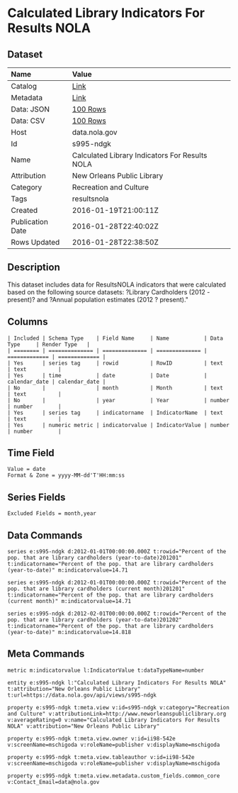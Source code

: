 # Calculated Library Indicators For Results NOLA

## Dataset

| Name | Value |
| :--- | :---- |
| Catalog | [Link](https://catalog.data.gov/dataset/calculated-library-indicators-for-results-nola-be62d) |
| Metadata | [Link](https://data.nola.gov/api/views/s995-ndgk) |
| Data: JSON | [100 Rows](https://data.nola.gov/api/views/s995-ndgk/rows.json?max_rows=100) |
| Data: CSV | [100 Rows](https://data.nola.gov/api/views/s995-ndgk/rows.csv?max_rows=100) |
| Host | data.nola.gov |
| Id | s995-ndgk |
| Name | Calculated Library Indicators For Results NOLA |
| Attribution | New Orleans Public Library |
| Category | Recreation and Culture |
| Tags | resultsnola |
| Created | 2016-01-19T21:00:11Z |
| Publication Date | 2016-01-28T22:40:02Z |
| Rows Updated | 2016-01-28T22:38:50Z |

## Description

This dataset includes data for ResultsNOLA indicators that were calculated based on the following source datasets: ?Library Cardholders (2012 - present)? and ?Annual population estimates (2012 ? present)."

## Columns

```ls
| Included | Schema Type    | Field Name     | Name           | Data Type     | Render Type   |
| ======== | ============== | ============== | ============== | ============= | ============= |
| Yes      | series tag     | rowid          | RowID          | text          | text          |
| Yes      | time           | date           | Date           | calendar_date | calendar_date |
| No       |                | month          | Month          | text          | text          |
| No       |                | year           | Year           | number        | number        |
| Yes      | series tag     | indicatorname  | IndicatorName  | text          | text          |
| Yes      | numeric metric | indicatorvalue | IndicatorValue | number        | number        |
```

## Time Field

```ls
Value = date
Format & Zone = yyyy-MM-dd'T'HH:mm:ss
```

## Series Fields

```ls
Excluded Fields = month,year
```

## Data Commands

```ls
series e:s995-ndgk d:2012-01-01T00:00:00.000Z t:rowid="Percent of the pop. that are library cardholders (year-to-date)201201" t:indicatorname="Percent of the pop. that are library cardholders (year-to-date)" m:indicatorvalue=14.71

series e:s995-ndgk d:2012-01-01T00:00:00.000Z t:rowid="Percent of the pop. that are library cardholders (current month)201201" t:indicatorname="Percent of the pop. that are library cardholders (current month)" m:indicatorvalue=14.71

series e:s995-ndgk d:2012-02-01T00:00:00.000Z t:rowid="Percent of the pop. that are library cardholders (year-to-date)201202" t:indicatorname="Percent of the pop. that are library cardholders (year-to-date)" m:indicatorvalue=14.818
```

## Meta Commands

```ls
metric m:indicatorvalue l:IndicatorValue t:dataTypeName=number

entity e:s995-ndgk l:"Calculated Library Indicators For Results NOLA" t:attribution="New Orleans Public Library" t:url=https://data.nola.gov/api/views/s995-ndgk

property e:s995-ndgk t:meta.view v:id=s995-ndgk v:category="Recreation and Culture" v:attributionLink=http://www.neworleanspubliclibrary.org v:averageRating=0 v:name="Calculated Library Indicators For Results NOLA" v:attribution="New Orleans Public Library"

property e:s995-ndgk t:meta.view.owner v:id=ii98-542e v:screenName=mschigoda v:roleName=publisher v:displayName=mschigoda

property e:s995-ndgk t:meta.view.tableauthor v:id=ii98-542e v:screenName=mschigoda v:roleName=publisher v:displayName=mschigoda

property e:s995-ndgk t:meta.view.metadata.custom_fields.common_core v:Contact_Email=data@nola.gov
```